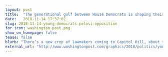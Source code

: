 ```yaml
---
layout: post
title:  "The generational gulf between House Democrats is shaping their leadership fight"
date:   2018-11-14 17:37:02
slug: 2018-11-14-young-democrats-pelosi-opposition
for_icon: washington-post.png
show_on_homepage: false
tease: false
blurb: "There’s a new crop of lawmakers coming to Capitol Hill, about three generations removed from the current Democratic leadership."
external_url: "http://www.washingtonpost.com/graphics/2018/politics/young-democrats-pelosi-opposition/"
---
```


